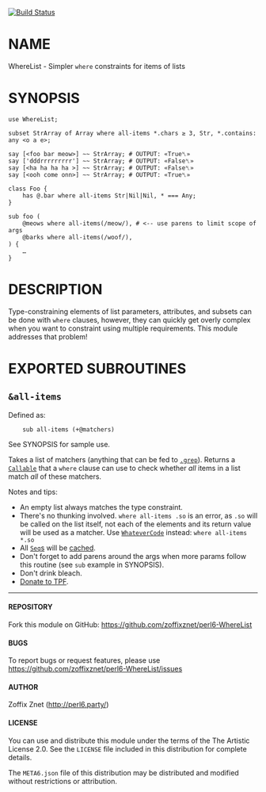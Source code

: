 [![Build Status](https://travis-ci.org/zoffixznet/perl6-Proc-Q.svg)](https://travis-ci.org/zoffixznet/perl6-Proc-Q)

# NAME

WhereList - Simpler `where` constraints for items of lists

# SYNOPSIS

```perl6
use WhereList;

subset StrArray of Array where all-items *.chars ≥ 3, Str, *.contains: any <o a e>;

say [<foo bar meow>] ~~ StrArray; # OUTPUT: «True␤»
say ['dddrrrrrrrrr'] ~~ StrArray; # OUTPUT: «False␤»
say [<ha ha ha ha >] ~~ StrArray; # OUTPUT: «False␤»
say [<ooh come onn>] ~~ StrArray; # OUTPUT: «True␤»

class Foo {
    has @.bar where all-items Str|Nil|Nil, * === Any;
}

sub foo (
    @meows where all-items(/meow/), # <-- use parens to limit scope of args
    @barks where all-items(/woof/),
) {
    …
}

```

# DESCRIPTION

Type-constraining elements of list parameters, attributes, and subsets can be
done with `where` clauses, however, they can quickly get overly complex when
you want to constraint using multiple requirements. This module addresses that
problem!

# EXPORTED SUBROUTINES

## `&all-items`

Defined as:

```perl6
    sub all-items (+@matchers)
```

See SYNOPSIS for sample use.

Takes a list of matchers (anything that can be fed to
[`.grep`](https://docs.perl6.org/routine/grep)). Returns a
[`Callable`](https://docs.perl6.org/type/Callable) that a `where` clause
can use to check whether *all* items in a list match *all* of these matchers.

Notes and tips:

- An empty list always matches the type constraint.
- There's no thunking involved. `where all-items .so` is an error, as `.so` will
  be called on the list itself, not each of the elements and its return value
  will be used as a matcher. Use
  [`WhateverCode`](https://docs.perl6.org/type/WhateverCode) instead:
      `where all-items *.so`
- All [`Seq`s](https://docs.perl6.org/type/Seq) will be
  [cached](https://docs.perl6.org/type/Seq).
- Don't forget to add parens around the args when more params follow this
  routine (see `sub` example in SYNOPSIS).
- Don't drink bleach.
- [Donate to TPF](https://donate.perlfoundation.org/).

----

#### REPOSITORY

Fork this module on GitHub:
https://github.com/zoffixznet/perl6-WhereList

#### BUGS

To report bugs or request features, please use
https://github.com/zoffixznet/perl6-WhereList/issues

#### AUTHOR

Zoffix Znet (http://perl6.party/)

#### LICENSE

You can use and distribute this module under the terms of the
The Artistic License 2.0. See the `LICENSE` file included in this
distribution for complete details.

The `META6.json` file of this distribution may be distributed and modified
without restrictions or attribution.
